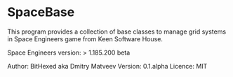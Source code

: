 # SpaceBase


This program provides a collection of base classes to manage grid systems
in Space Engineers game from Keen Software House.
 
Space Engineers version: > 1.185.200 beta
 
Author: BitHexed aka Dmitry Matveev
Version: 0.1.alpha 
Licence: MIT